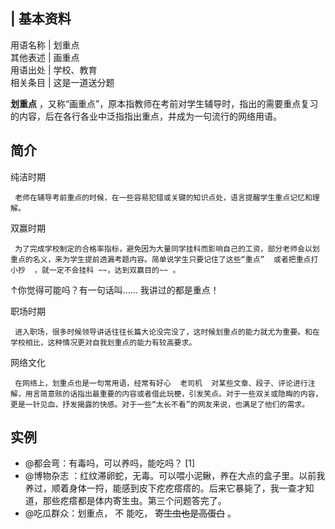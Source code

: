 |  **基本资料**  
---  
用语名称  |  划重点   
其他表述  |  画重点   
用语出处  |  学校、教育   
相关条目  |  这是一道送分题   
  
**划重点** ，又称“画重点”，原本指教师在考前对学生辅导时，指出的需要重点复习的内容，后在各行各业中泛指指出重点，并成为一句流行的网络用语。

##  简介

纯洁时期

     老师在辅导考前重点的时候，在一些容易犯错或关键的知识点处，语言提醒学生重点记忆和理解。 
双赢时期

     为了完成学校制定的合格率指标，避免因为大量同学挂科而影响自己的工资，部分老师会以划重点的名义，来为学生提前透漏考题内容。简单说学生只要记住了这些“重点”  或者把重点打小抄  ，就一定不会挂科 ~~，达到双赢目的~~ 。 

  
↑你觉得可能吗？有一句话叫……  我讲过的都是重点！

职场时期

     进入职场，很多时候领导讲话往往长篇大论没完没了，这时候划重点的能力就尤为重要。和在学校相比，这种情况更对自我划重点的能力有较高要求。 
网络文化

     在网络上，划重点也是一句常用语，经常有好心  老司机  对某些文章、段子、评论进行注解，用言简意赅的话指出最重要的内容或者借此玩梗，引发笑点。对于一些双关或隐晦的内容，更是一针见血，抒发揭露的快感。对于一些“太长不看”的网友来说，也满足了他们的需求。 

##  实例

  * @都会弯：有毒吗，可以养吗，能吃吗？  [1] 
  * @博物杂志  ：红纹滞卵蛇，无毒。可以喂小泥鳅，养在大点的盒子里。以前我养过，顺着身体一捋，能感到皮下疙疙瘩瘩的。后来它暴毙了，我一查才知道，那些疙瘩都是体内寄生虫。第三个问题答完了。 
  * @吃瓜群众：划重点，  不  能吃， ~~寄生虫也是高蛋白~~ 。 
